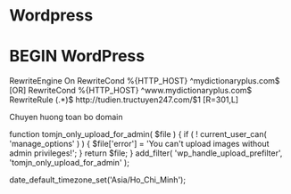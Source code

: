 # Wordpress  

# BEGIN WordPress 

<IfModule mod_rewrite.c>   
RewriteEngine On   
RewriteCond %{HTTP_HOST} ^mydictionaryplus.com$ [OR]   
RewriteCond %{HTTP_HOST} ^www.mydictionaryplus.com$   
RewriteRule (.*)$ http://tudien.tructuyen247.com/$1 [R=301,L]   
</IfModule>   

Chuyen huong toan bo domain  


function tomjn_only_upload_for_admin( $file ) {
    if ( ! current_user_can( 'manage_options' ) ) {
        $file['error'] = 'You can\'t upload images without admin privileges!';
    }
    return $file;
}
add_filter( 'wp_handle_upload_prefilter', 'tomjn_only_upload_for_admin' );



 date_default_timezone_set('Asia/Ho_Chi_Minh');  
